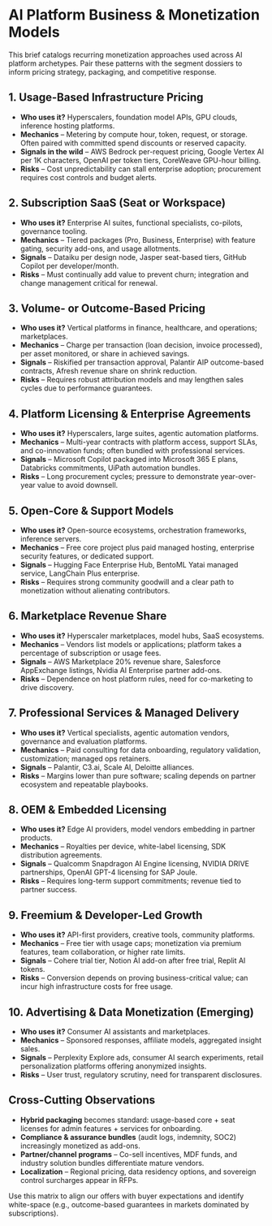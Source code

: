 # AI Platform Business & Monetization Models

This brief catalogs recurring monetization approaches used across AI platform archetypes. Pair these patterns with the segment dossiers to inform pricing strategy, packaging, and competitive response.

## 1. Usage-Based Infrastructure Pricing

- **Who uses it?** Hyperscalers, foundation model APIs, GPU clouds, inference hosting platforms.
- **Mechanics** – Metering by compute hour, token, request, or storage. Often paired with committed spend discounts or reserved capacity.
- **Signals in the wild** – AWS Bedrock per-request pricing, Google Vertex AI per 1K characters, OpenAI per token tiers, CoreWeave GPU-hour billing.
- **Risks** – Cost unpredictability can stall enterprise adoption; procurement requires cost controls and budget alerts.

## 2. Subscription SaaS (Seat or Workspace)

- **Who uses it?** Enterprise AI suites, functional specialists, co-pilots, governance tooling.
- **Mechanics** – Tiered packages (Pro, Business, Enterprise) with feature gating, security add-ons, and usage allotments.
- **Signals** – Dataiku per design node, Jasper seat-based tiers, GitHub Copilot per developer/month.
- **Risks** – Must continually add value to prevent churn; integration and change management critical for renewal.

## 3. Volume- or Outcome-Based Pricing

- **Who uses it?** Vertical platforms in finance, healthcare, and operations; marketplaces.
- **Mechanics** – Charge per transaction (loan decision, invoice processed), per asset monitored, or share in achieved savings.
- **Signals** – Riskified per transaction approval, Palantir AIP outcome-based contracts, Afresh revenue share on shrink reduction.
- **Risks** – Requires robust attribution models and may lengthen sales cycles due to performance guarantees.

## 4. Platform Licensing & Enterprise Agreements

- **Who uses it?** Hyperscalers, large suites, agentic automation platforms.
- **Mechanics** – Multi-year contracts with platform access, support SLAs, and co-innovation funds; often bundled with professional services.
- **Signals** – Microsoft Copilot packaged into Microsoft 365 E plans, Databricks commitments, UiPath automation bundles.
- **Risks** – Long procurement cycles; pressure to demonstrate year-over-year value to avoid downsell.

## 5. Open-Core & Support Models

- **Who uses it?** Open-source ecosystems, orchestration frameworks, inference servers.
- **Mechanics** – Free core project plus paid managed hosting, enterprise security features, or dedicated support.
- **Signals** – Hugging Face Enterprise Hub, BentoML Yatai managed service, LangChain Plus enterprise.
- **Risks** – Requires strong community goodwill and a clear path to monetization without alienating contributors.

## 6. Marketplace Revenue Share

- **Who uses it?** Hyperscaler marketplaces, model hubs, SaaS ecosystems.
- **Mechanics** – Vendors list models or applications; platform takes a percentage of subscription or usage fees.
- **Signals** – AWS Marketplace 20% revenue share, Salesforce AppExchange listings, Nvidia AI Enterprise partner add-ons.
- **Risks** – Dependence on host platform rules, need for co-marketing to drive discovery.

## 7. Professional Services & Managed Delivery

- **Who uses it?** Vertical specialists, agentic automation vendors, governance and evaluation platforms.
- **Mechanics** – Paid consulting for data onboarding, regulatory validation, customization; managed ops retainers.
- **Signals** – Palantir, C3.ai, Scale AI, Deloitte alliances.
- **Risks** – Margins lower than pure software; scaling depends on partner ecosystem and repeatable playbooks.

## 8. OEM & Embedded Licensing

- **Who uses it?** Edge AI providers, model vendors embedding in partner products.
- **Mechanics** – Royalties per device, white-label licensing, SDK distribution agreements.
- **Signals** – Qualcomm Snapdragon AI Engine licensing, NVIDIA DRIVE partnerships, OpenAI GPT-4 licensing for SAP Joule.
- **Risks** – Requires long-term support commitments; revenue tied to partner success.

## 9. Freemium & Developer-Led Growth

- **Who uses it?** API-first providers, creative tools, community platforms.
- **Mechanics** – Free tier with usage caps; monetization via premium features, team collaboration, or higher rate limits.
- **Signals** – Cohere trial tier, Notion AI add-on after free trial, Replit AI tokens.
- **Risks** – Conversion depends on proving business-critical value; can incur high infrastructure costs for free usage.

## 10. Advertising & Data Monetization (Emerging)

- **Who uses it?** Consumer AI assistants and marketplaces.
- **Mechanics** – Sponsored responses, affiliate models, aggregated insight sales.
- **Signals** – Perplexity Explore ads, consumer AI search experiments, retail personalization platforms offering anonymized insights.
- **Risks** – User trust, regulatory scrutiny, need for transparent disclosures.

## Cross-Cutting Observations

- **Hybrid packaging** becomes standard: usage-based core + seat licenses for admin features + services for onboarding.
- **Compliance & assurance bundles** (audit logs, indemnity, SOC2) increasingly monetized as add-ons.
- **Partner/channel programs** – Co-sell incentives, MDF funds, and industry solution bundles differentiate mature vendors.
- **Localization** – Regional pricing, data residency options, and sovereign control surcharges appear in RFPs.

Use this matrix to align our offers with buyer expectations and identify white-space (e.g., outcome-based guarantees in markets dominated by subscriptions).
